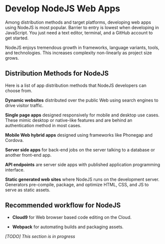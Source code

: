 # Develop NodeJS Web Apps

Among distribution methods and target platforms, developing web apps using NodeJS is most popular. Barrier to entry is lowest when developing in JavaScript. You just need a text editor, terminal, and a GitHub account to get started.

NodeJS enjoys tremendous growth in frameworks, language variants, tools, and technologies. This increases complexity non-linearly as project size grows.

## Distribution Methods for NodeJS

Here is a list of app distribution methods that NodeJS developers can choose from.

**Dynamic websites** distributed over the public Web using search engines to drive visitor traffic.

**Single page apps** designed responsively for mobile and desktop use cases. These mimic desktop or native-like features and are behind an authentication method in most cases.

**Mobile Web hybrid apps** designed using frameworks like Phonegap and Cordova.

**Server side apps** for back-end jobs on the server talking to a database or another front-end app.

**API endpoints** are server side apps with published application programming interface.

**Static generated web sites** where NodeJS runs on the development server. Generators pre-compile, package, and optimize HTML, CSS, and JS to serve as static assets.

## Recommended workflow for NodeJS

- **Cloud9** for Web browser based code editing on the Cloud.

- **Webpack** for automating builds and packaging assets.

*[TODO] This section is in progress*